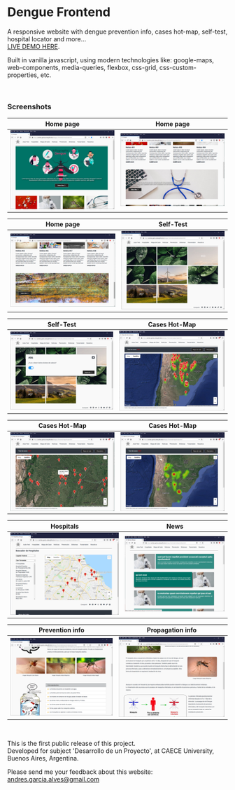 # Dengue Frontend

A responsive website with dengue prevention info, cases hot-map, self-test, hospital locator and more...  
[LIVE DEMO HERE](https://andres-garcia-alves.github.io/dengue-frontend/).  

Built in vanilla javascript, using modern technologies like: google-maps, web-components, media-queries, flexbox, css-grid, css-custom-properties, etc.

&nbsp;

### Screenshots

| Home page                                           | Home page                                           |
|-----------------------------------------------------|-----------------------------------------------------|
| ![](resources/img/screenshots/home-01.png)          | ![](resources/img/screenshots/home-02.png)          |

| Home page                                           | Self-Test                                           |
|-----------------------------------------------------|-----------------------------------------------------|
| ![](resources/img/screenshots/home-03.png)          | ![](resources/img/screenshots/autotest-01.png)      |

| Self-Test                                           | Cases Hot-Map                                       |
|-----------------------------------------------------|-----------------------------------------------------|
| ![](resources/img/screenshots/autotest-02.png)      | ![](resources/img/screenshots/mapa-de-casos-01.png) |

| Cases Hot-Map                                       | Cases Hot-Map                                       |
|-----------------------------------------------------|-----------------------------------------------------|
| ![](resources/img/screenshots/mapa-de-casos-02.png) | ![](resources/img/screenshots/mapa-de-casos-03.png) |

| Hospitals                                           | News                                                |
|-----------------------------------------------------|-----------------------------------------------------|
| ![](resources/img/screenshots/hospitales.png)       | ![](resources/img/screenshots/noticias.png)         |

| Prevention info                                     | Propagation info                                    |
|-----------------------------------------------------|-----------------------------------------------------|
| ![](resources/img/screenshots/prevencion.png)       | ![](resources/img/screenshots/transmision.png)      |

&nbsp;

This is the first public release of this project.  
Developed for subject 'Desarrollo de un Proyecto', at CAECE University, Buenos Aires, Argentina.  

Please send me your feedback about this website: andres.garcia.alves@gmail.com
